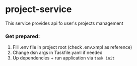 # project-service

This service provides api fo user's projects management

### Get prepared:

1) Fill .env file in project root (check .env.xmpl as reference)
2) Change dsn args in Taskfile.yaml if needed
3) Up dependencies + run application via ```task init```
